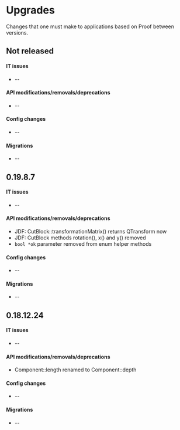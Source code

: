 Upgrades
========
Changes that one must make to applications based on Proof between versions.

## Not released
#### IT issues
 * --

#### API modifications/removals/deprecations
 * --

#### Config changes
 * --

#### Migrations
 * --

## 0.19.8.7
#### IT issues
 * --

#### API modifications/removals/deprecations
 * JDF: CutBlock::transformationMatrix() returns QTransform now
 * JDF: CutBlock methods rotation(), x() and y() removed
 * `bool *ok` parameter removed from enum helper methods

#### Config changes
 * --

#### Migrations
 * --

## 0.18.12.24
#### IT issues
 * --

#### API modifications/removals/deprecations
 * Component::length renamed to Component::depth

#### Config changes
 * --

#### Migrations
 * --
